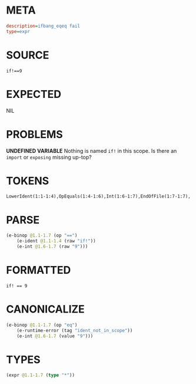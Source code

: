 # META
~~~ini
description=ifbang_eqeq fail
type=expr
~~~
# SOURCE
~~~roc
if!==9
~~~
# EXPECTED
NIL
# PROBLEMS
**UNDEFINED VARIABLE**
Nothing is named `if!` in this scope.
Is there an `import` or `exposing` missing up-top?

# TOKENS
~~~zig
LowerIdent(1:1-1:4),OpEquals(1:4-1:6),Int(1:6-1:7),EndOfFile(1:7-1:7),
~~~
# PARSE
~~~clojure
(e-binop @1.1-1.7 (op "==")
	(e-ident @1.1-1.4 (raw "if!"))
	(e-int @1.6-1.7 (raw "9")))
~~~
# FORMATTED
~~~roc
if! == 9
~~~
# CANONICALIZE
~~~clojure
(e-binop @1.1-1.7 (op "eq")
	(e-runtime-error (tag "ident_not_in_scope"))
	(e-int @1.6-1.7 (value "9")))
~~~
# TYPES
~~~clojure
(expr @1.1-1.7 (type "*"))
~~~
